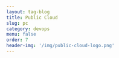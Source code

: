 ```yaml
---
layout: tag-blog
title: Public Cloud
slug: pc
category: devops
menu: false
order: 7
header-img: '/img/public-cloud-logo.png'
---
```

